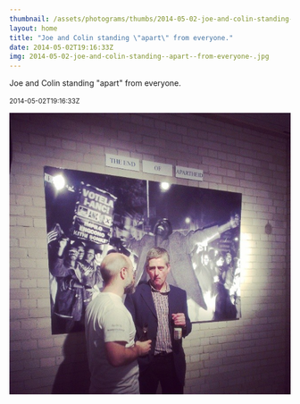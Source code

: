 ```yaml
---
thumbnail: /assets/photograms/thumbs/2014-05-02-joe-and-colin-standing--apart--from-everyone-.png
layout: home
title: "Joe and Colin standing \"apart\" from everyone."
date: 2014-05-02T19:16:33Z
img: 2014-05-02-joe-and-colin-standing--apart--from-everyone-.jpg
---
```


Joe and Colin standing "apart" from everyone.

<small>2014-05-02T19:16:33Z</small>

![Joe and Colin standing "apart" from everyone.](/assets/photograms/original/2014-05-02-joe-and-colin-standing--apart--from-everyone-.jpg)
